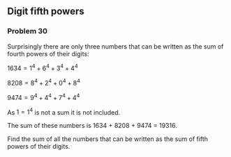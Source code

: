 ﻿## Digit fifth powers
### Problem 30

Surprisingly there are only three numbers that can be written as the sum of fourth powers of their digits:

$1634 = 1^4 + 6^4 + 3^4 + 4^4$

$8208 = 8^4 + 2^4 + 0^4 + 8^4$

$9474 = 9^4 + 4^4 + 7^4 + 4^4$

As $1 = 1^4$ is not a sum it is not included.

The sum of these numbers is 1634 + 8208 + 9474 = 19316.

Find the sum of all the numbers that can be written as the sum of fifth powers of their digits.